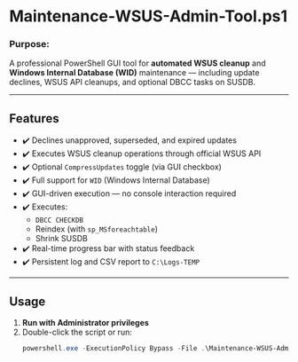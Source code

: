# Maintenance-WSUS-Admin-Tool.ps1

### Purpose:
A professional PowerShell GUI tool for **automated WSUS cleanup** and **Windows Internal Database (WID)** maintenance — including update declines, WSUS API cleanups, and optional DBCC tasks on SUSDB.

---

## Features

- ✔️ Declines unapproved, superseded, and expired updates
- ✔️ Executes WSUS cleanup operations through official WSUS API
- ✔️ Optional `CompressUpdates` toggle (via GUI checkbox)
- ✔️ Full support for `WID` (Windows Internal Database)
- ✔️ GUI-driven execution — no console interaction required
- ✔️ Executes:
  - `DBCC CHECKDB`
  - Reindex (with `sp_MSforeachtable`)
  - Shrink SUSDB
- ✔️ Real-time progress bar with status feedback
- ✔️ Persistent log and CSV report to `C:\Logs-TEMP`

---

## Usage

1. **Run with Administrator privileges**
2. Double-click the script or run:
   ```powershell
   powershell.exe -ExecutionPolicy Bypass -File .\Maintenance-WSUS-Admin-Tool.ps1
